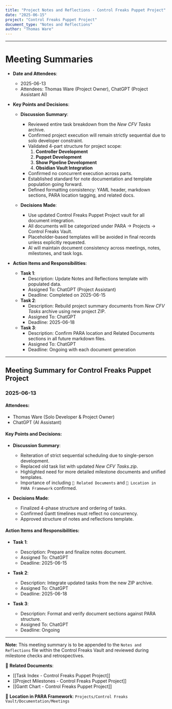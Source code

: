 ```yaml
---
title: "Project Notes and Reflections - Control Freaks Puppet Project"
date: "2025-06-15"
project: "Control Freaks Puppet Project"
document_type: "Notes and Reflections"
author: "Thomas Ware"
---
```

---
# Meeting Summaries

- **Date and Attendees**:
  - 2025-06-13  
  - Attendees: Thomas Ware (Project Owner), ChatGPT (Project Assistant AI)

- **Key Points and Decisions**:
  - **Discussion Summary**:
    - Reviewed entire task breakdown from the *New CFV Tasks* archive.
    - Confirmed project execution will remain strictly sequential due to solo developer constraint.
    - Validated 4-part structure for project scope:
      1. **Controller Development**
      2. **Puppet Development**
      3. **Show Pipeline Development**
      4. **Obsidian Vault Integration**
    - Confirmed no concurrent execution across parts.
    - Established standard for note documentation and template population going forward.
    - Defined formatting consistency: YAML header, markdown sections, PARA location tagging, and related docs.

  - **Decisions Made**:
    - Use updated Control Freaks Puppet Project vault for all document integration.
    - All documents will be categorized under PARA → Projects → Control Freaks Vault.
    - Placeholder-based templates will be avoided in final records unless explicitly requested.
    - AI will maintain document consistency across meetings, notes, milestones, and task logs.

- **Action Items and Responsibilities**:
  - **Task 1**:
    - Description: Update Notes and Reflections template with populated data.
    - Assigned To: ChatGPT (Project Assistant)
    - Deadline: Completed on 2025-06-15
  - **Task 2**:
    - Description: Rebuild project summary documents from *New CFV Tasks* archive using new project ZIP.
    - Assigned To: ChatGPT
    - Deadline: 2025-06-18
  - **Task 3**:
    - Description: Confirm PARA location and Related Documents sections in all future markdown files.
    - Assigned To: ChatGPT
    - Deadline: Ongoing with each document generation

---

## Meeting Summary for Control Freaks Puppet Project

### 2025-06-13

#### Attendees:
- Thomas Ware (Solo Developer & Project Owner)
- ChatGPT (AI Assistant)

#### Key Points and Decisions:
- **Discussion Summary**:
  - Reiteration of strict sequential scheduling due to single-person development.
  - Replaced old task list with updated *New CFV Tasks.zip*.
  - Highlighted need for more detailed milestone documents and unified templates.
  - Importance of including `🔗 Related Documents` and `📁 Location in PARA Framework` confirmed.

- **Decisions Made**:
  - Finalized 4-phase structure and ordering of tasks.
  - Confirmed Gantt timelines must reflect no concurrency.
  - Approved structure of notes and reflections template.

#### Action Items and Responsibilities:
- **Task 1**:
  - Description: Prepare and finalize notes document.
  - Assigned To: ChatGPT
  - Deadline: 2025-06-15

- **Task 2**:
  - Description: Integrate updated tasks from the new ZIP archive.
  - Assigned To: ChatGPT
  - Deadline: 2025-06-18

- **Task 3**:
  - Description: Format and verify document sections against PARA structure.
  - Assigned To: ChatGPT
  - Deadline: Ongoing

---

**Note:** This meeting summary is to be appended to the `Notes and Reflections` file within the Control Freaks Vault and reviewed during milestone checks and retrospectives.

🔗 **Related Documents**:
- [[Task Index - Control Freaks Puppet Project]]
- [[Project Milestones - Control Freaks Puppet Project]]
- [[Gantt Chart - Control Freaks Puppet Project]]

📁 **Location in PARA Framework**: `Projects/Control Freaks Vault/Documentation/Meetings`
